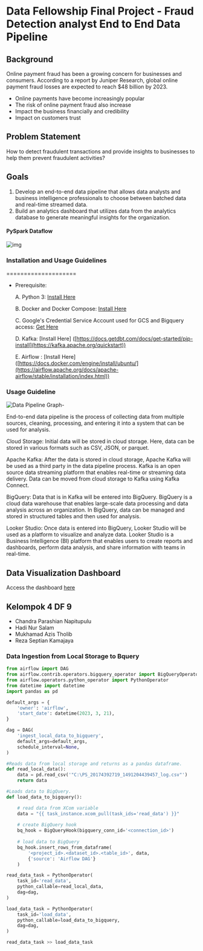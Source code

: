 # Data Fellowship Final Project - Fraud Detection analyst End to End Data Pipeline
## Background
Online payment fraud has been a growing concern for businesses and consumers. 
According to a report by Juniper Research, global online payment fraud losses are expected to reach $48 billion by 2023.
- Online payments have become increasingly popular
- The risk of online payment fraud also increase
- Impact the business financially and credibility
- Impact on customers trust 

## Problem Statement
How to detect fraudulent transactions and provide insights to businesses to help them prevent fraudulent activities?

## Goals
1. Develop an end-to-end data pipeline that allows data analysts and business intelligence professionals to choose between batched data and real-time streamed data.
2. Build an analytics dashboard that utilizes data from the analytics database to generate meaningful insights for the organization.



#### PySpark Dataflow
![img](/assets/Drawing%20pyspark%20to%20GCS%20and%20GCP.drawio.png)

### Installation and Usage Guidelines

====================
- Prerequisite:

    A. Python 3: [Install Here](https://www.python.org/downloads/)
    
    B. Docker and Docker Compose: [Install Here](https://docs.docker.com/engine/install/ubuntu/)
    
    C. Google's Credential Service Account used for GCS and Bigquery access: [Get Here](https://developers.google.com/workspace/guides/create-credentials)
    
    D. Kafka: [Install Here] ([https://docs.getdbt.com/docs/get-started/pip-install](https://kafka.apache.org/quickstart))
    
    E. Airflow : [Install Here] ([https://docs.docker.com/engine/install/ubuntu/](https://airflow.apache.org/docs/apache-airflow/stable/installation/index.html))
    
### Usage Guideline 
![Data Pipeline Graph-](https://user-images.githubusercontent.com/98518827/229811511-20bb9efa-b022-4680-81d9-63ff0a09d707.png)

End-to-end data pipeline is the process of collecting data from multiple sources, cleaning, processing, and entering it into a system that can be used for analysis.

Cloud Storage: Initial data will be stored in cloud storage. Here, data can be stored in various formats such as CSV, JSON, or parquet.

Apache Kafka: After the data is stored in cloud storage, Apache Kafka will be used as a third party in the data pipeline process. Kafka is an open source data streaming platform that enables real-time or streaming data delivery. Data can be moved from cloud storage to Kafka using Kafka Connect.

BigQuery: Data that is in Kafka will be entered into BigQuery. BigQuery is a cloud data warehouse that enables large-scale data processing and data analysis across an organization. In BigQuery, data can be managed and stored in structured tables and then used for analysis.

Looker Studio: Once data is entered into BigQuery, Looker Studio will be used as a platform to visualize and analyze data. Looker Studio is a Business Intelligence (BI) platform that enables users to create reports and dashboards, perform data analysis, and share information with teams in real-time.

## Data Visualization Dashboard

Access the dashboard [here](https://lookerstudio.google.com/u/0/reporting/fd89ad24-b3a1-433e-8008-30bb3fd8ac46/page/zGfKD)
   
## Kelompok 4 DF 9 
- Chandra Parashian Napitupulu
- Hadi Nur Salam
- Mukhamad Azis Tholib
- Reza Septian Kamajaya

### Data Ingestion from Local Storage to Bquery
```py
from airflow import DAG
from airflow.contrib.operators.bigquery_operator import BigQueryOperator
from airflow.operators.python_operator import PythonOperator
from datetime import datetime
import pandas as pd

default_args = {
    'owner': 'airflow',
    'start_date': datetime(2023, 3, 21),
}

dag = DAG(
    'ingest_local_data_to_bigquery',
    default_args=default_args,
    schedule_interval=None,
)

#Reads data from local storage and returns as a pandas dataframe.
def read_local_data():
    data = pd.read_csv('"C:\PS_20174392719_1491204439457_log.csv"')
    return data

#Loads data to BigQuery.
def load_data_to_bigquery():

    # read data from XCom variable
    data = "{{ task_instance.xcom_pull(task_ids='read_data') }}"
    
    # create BigQuery hook
    bq_hook = BigQueryHook(bigquery_conn_id='<connection_id>')
    
    # load data to BigQuery
    bq_hook.insert_rows_from_dataframe(
        '<project_id>.<dataset_id>.<table_id>', data, 
        {'source': 'Airflow DAG'}
    )

read_data_task = PythonOperator(
    task_id='read_data',
    python_callable=read_local_data,
    dag=dag,
)

load_data_task = PythonOperator(
    task_id='load_data',
    python_callable=load_data_to_bigquery,
    dag=dag,
)

read_data_task >> load_data_task

```

